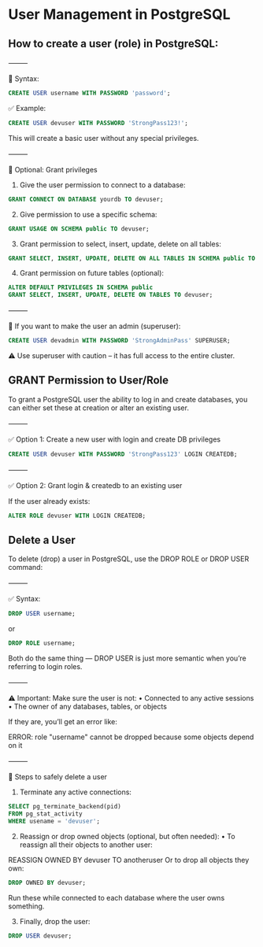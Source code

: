 # User Management in PostgreSQL

## How to create a user (role) in PostgreSQL:

⸻

🔧 Syntax:
```sql
CREATE USER username WITH PASSWORD 'password';
```
✅ Example:
```sql
CREATE USER devuser WITH PASSWORD 'StrongPass123!';
```
This will create a basic user without any special privileges.

⸻

🔐 Optional: Grant privileges

1. Give the user permission to connect to a database:
```sql
GRANT CONNECT ON DATABASE yourdb TO devuser;
```
2. Give permission to use a specific schema:
```sql
GRANT USAGE ON SCHEMA public TO devuser;
```
3. Grant permission to select, insert, update, delete on all tables:
```sql
GRANT SELECT, INSERT, UPDATE, DELETE ON ALL TABLES IN SCHEMA public TO devuser;
```
4. Grant permission on future tables (optional):
```sql
ALTER DEFAULT PRIVILEGES IN SCHEMA public
GRANT SELECT, INSERT, UPDATE, DELETE ON TABLES TO devuser;
```

⸻

👑 If you want to make the user an admin (superuser):
```sql
CREATE USER devadmin WITH PASSWORD 'StrongAdminPass' SUPERUSER;
```
⚠️ Use superuser with caution – it has full access to the entire cluster.


## GRANT Permission to User/Role

To grant a PostgreSQL user the ability to log in and create databases, you can either set these at creation or alter an existing user.

⸻

✅ Option 1: Create a new user with login and create DB privileges
```sql
CREATE USER devuser WITH PASSWORD 'StrongPass123' LOGIN CREATEDB;
```

⸻

✅ Option 2: Grant login & createdb to an existing user

If the user already exists:
```sql
ALTER ROLE devuser WITH LOGIN CREATEDB;
```


## Delete a User

To delete (drop) a user in PostgreSQL, use the DROP ROLE or DROP USER command:

⸻

✅ Syntax:
```sql
DROP USER username;
```
or
```sql
DROP ROLE username;
```
Both do the same thing — DROP USER is just more semantic when you’re referring to login roles.

⸻

⚠️ Important: Make sure the user is not:
	•	Connected to any active sessions
	•	The owner of any databases, tables, or objects

If they are, you’ll get an error like:

ERROR: role "username" cannot be dropped because some objects depend on it

⸻

🔧 Steps to safely delete a user

1. Terminate any active connections:
```sql
SELECT pg_terminate_backend(pid)
FROM pg_stat_activity
WHERE usename = 'devuser';
```
2. Reassign or drop owned objects (optional, but often needed):
	•	To reassign all their objects to another user:

REASSIGN OWNED BY devuser TO anotheruser Or to drop all objects they own:
```sql
DROP OWNED BY devuser;
```
Run these while connected to each database where the user owns something.

3. Finally, drop the user:
```sql
DROP USER devuser;
```



